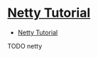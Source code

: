 # [Netty Tutorial](http://tutorials.jenkov.com/netty/index.html)

- [Netty Tutorial](#netty-tutorial)










TODO netty